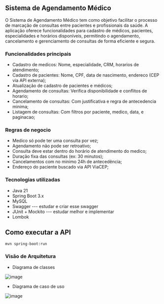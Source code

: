 ## Sistema de Agendamento Médico

O Sistema de Agendamento Médico tem como objetivo facilitar o processo de marcação de consultas entre pacientes e profissionais da saúde. A aplicação oferece funcionalidades para cadastro de médicos, pacientes, especialidades e horários disponíveis, permitindo o agendamento, cancelamento e gerenciamento de consultas de forma eficiente e segura.
### Funcionalidades principais
- Cadastro de medicos: Nome, especialidade, CRM, horarios de atendimento;
- Cadastro de pacientes: Nome, CPF, data de nascimento, endereco (CEP via API externa);
- Atualização de cadastro de pacientes e médicos;
- Agendamento de consultas: Verifica disponibilidade e conflitos de horario;
- Cancelamento de consultas: Com justificativa e regra de antecedencia minima;
- Listagem de consultas: Com filtros por paciente, medico, data, e paginacao;

### Regras de negocio
- Medico só pode ter uma consulta por vez;
- Agendamento não pode ser retroativo;
- Consulta deve estar dentro do horário de atendimento do medico;
- Duração fixa das consultas (ex: 30 minutos);
- Cancelamentos com no minimo 24h de antecedência;
- Endereço do paciente buscado via API ViaCEP;

### Tecnologias utilizadas
- Java 21
- Spring Boot 3.x
- MySQL
- Swagger --- estudar e criar esse swagger
- JUnit + Mockito --- estudar melhor e implementar
- Lombok

## Como executar a API 
```bash
mvn spring-boot:run
```
 
### Visão de Arquitetura
- Diagrama de classes

![image](https://github.com/user-attachments/assets/9ac8484f-430d-493f-885d-e82ad285b1d8)

- Diagrama de caso de uso

![image](https://github.com/user-attachments/assets/554cd6b8-259e-4713-956a-ea6d310c8469)

